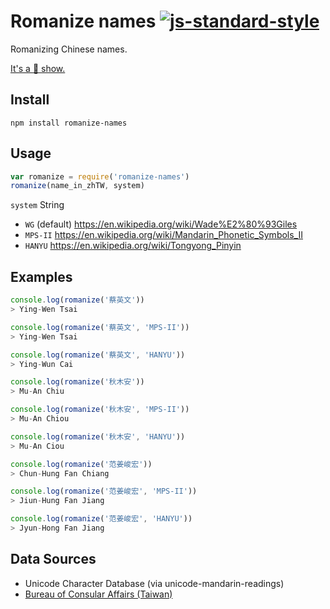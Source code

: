# Romanize names [![js-standard-style](https://img.shields.io/badge/code%20style-standard-brightgreen.svg?style=flat)](https://github.com/feross/standard)

Romanizing Chinese names.

[It's a :poop: show.](https://en.wikipedia.org/wiki/Chinese_language_romanization_in_Taiwan)

## Install

```
npm install romanize-names
```

## Usage

```javascript
var romanize = require('romanize-names')
romanize(name_in_zhTW, system)
```

`system` String
  - `WG` (default) https://en.wikipedia.org/wiki/Wade%E2%80%93Giles
  - `MPS-II` https://en.wikipedia.org/wiki/Mandarin_Phonetic_Symbols_II
  - `HANYU` https://en.wikipedia.org/wiki/Tongyong_Pinyin

## Examples

```javascript
console.log(romanize('蔡英文'))
> Ying-Wen Tsai

console.log(romanize('蔡英文', 'MPS-II'))
> Ying-Wen Tsai

console.log(romanize('蔡英文', 'HANYU'))
> Ying-Wun Cai
```

```javascript
console.log(romanize('秋木安'))
> Mu-An Chiu

console.log(romanize('秋木安', 'MPS-II'))
> Mu-An Chiou

console.log(romanize('秋木安', 'HANYU'))
> Mu-An Ciou
```

```javascript
console.log(romanize('范姜峻宏'))
> Chun-Hung Fan Chiang

console.log(romanize('范姜峻宏', 'MPS-II'))
> Jiun-Hung Fan Jiang

console.log(romanize('范姜峻宏', 'HANYU'))
> Jyun-Hong Fan Jiang
```

## Data Sources

- Unicode Character Database (via unicode-mandarin-readings)
- [Bureau of Consular Affairs (Taiwan)](http://www.boca.gov.tw/ct.asp?xItem=5609&ctNode=677&mp=1)
